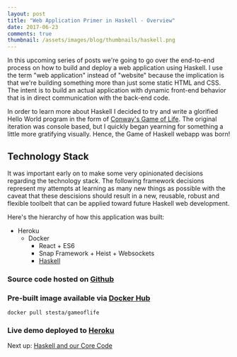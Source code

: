 ```yaml
---
layout: post
title: "Web Application Primer in Haskell - Overview"
date: 2017-06-23
comments: true
thumbnail: /assets/images/blog/thumbnails/haskell.png
---
```


In this upcoming series of posts we're going to go over the end-to-end process on how to build and deploy a web application using Haskell.<!--more--> I use the term "web application" instead of "website" because the implication is that we're building something more than just some static HTML and CSS. The intent is to build an actual application with dynamic front-end behavior that is in direct communication with the back-end code. 

In order to learn more about Haskell I decided to try and write a glorified Hello World program in the form of [Conway's Game of Life][gameoflife]. The original iteration was console based, but I quickly began yearning for something a little more gratifying visually. Hence, the Game of Haskell webapp was born!  

Technology Stack
----------------

It was important early on to make some very opinionated decisions regarding the technology stack. The following framework decisions represent my attempts at learning as many new things as possible with the caveat that these descisions should result in a new, reusable, robust and flexible toolbelt that can be applied toward future Haskell web development. 

Here's the hierarchy of how this application was built:

- Heroku  
  - Docker  
    - React + ES6  
    - Snap Framework + Heist + Websockets  
    - [Haskell][goh-haskell]  

### **Source code** hosted on [Github][sourceCode]  

### **Pre-built image** available via [Docker Hub][dockerImage]  
```
docker pull stesta/gameoflife 
```

### **Live demo** deployed to [Heroku][liveDemo]  

Next up: [Haskell and our Core Code][goh-haskell]

[gameOfLife]: https://en.wikipedia.org/wiki/Conway%27s_Game_of_Life 
[liveDemo]: http://game-of-haskell.herokuapp.com
[sourceCode]: https://github.com/stesta/GameOfLife 
[dockerImage]: https://hub.docker.com/r/stesta/gameoflife/
[goh-haskell]: /steve/blog/web-application-primer-in-haskell-programming-language  